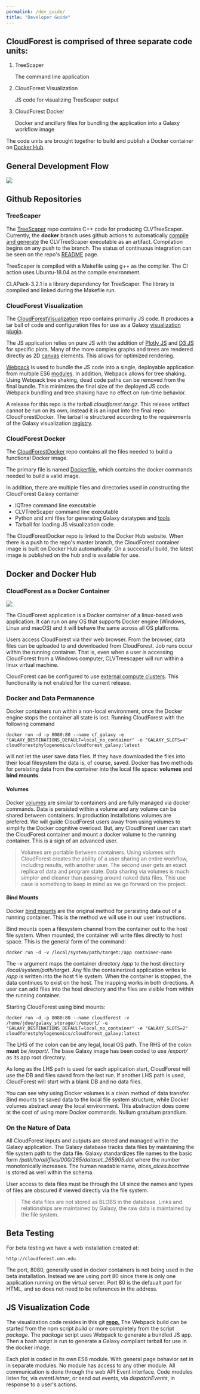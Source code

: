 ```yaml
---
permalink: /dev_guide/
title: "Developer Guide"
---
```

## CloudForest is comprised of three separate code units:

1. TreeScaper

    The command line application

2. CloudForest Visualization

    JS code for visualizing TreeScaper output

3. CloudForest Docker

    Docker and ancillary files for bundling the application into a Galaxy workflow image

The code units are brought together to build and publish a Docker container on [Docker Hub](https://hub.docker.com/repository/docker/cloudforestphylogenomics/cloudforest_galaxy).

## General Development Flow

![](/assets/docker_dev-images/DevFlow3.png)

## Github Repositories

### TreeScaper

The [TreeScaper](https://github.com/TreeScaper/TreeScaper) repo contains C++ code for producing CLVTreeScaper.
Currently, the **docker** branch uses github actions to automatically [compile and generate](https://github.com/TreeScaper/TreeScaper/blob/docker/.github/workflows/docker_compile.yml) the CLVTreeScaper executable as an artifact. Compilation begins on any push to the branch. The status of continuous integration can be seen on the repo's [README](https://github.com/TreeScaper/TreeScaper/tree/docker) page.

TreeScaper is compiled with a Makefile using g++ as the compiler. The CI action uses Ubuntu-18.04 as the compile environment.

CLAPack-3.2.1 is a library dependency for TreeScaper. The library is compiled and linked during the Makefile run.

### CloudForest Visualization

The [CloudForestVisualization](https://github.com/TreeScaper/CloudforestVisualization) repo contains primarily JS code. It produces a tar ball of code and configuration files for use as a Galaxy [visualization plugin](https://galaxyproject.org/develop/visualizations/).

The JS application relies on pure JS with the addition of [Plotly JS](https://plotly.com/javascript/) and [D3 JS](https://d3js.org/) for specific plots. Many of the more complex graphs and trees are rendered directly as 2D [canvas](https://developer.mozilla.org/en-US/docs/Web/API/CanvasRenderingContext2D) elements. This allows for optimized rendering.

[Webpack](https://webpack.js.org/) is used to bundle the JS code into a single, deployable application from multiple ES6 [modules](https://developer.mozilla.org/en-US/docs/Web/JavaScript/Guide/Modules). In addition, Webpack allows for tree shaking. Using Webpack tree shaking, dead code paths can be removed from the final bundle. This minimizes the final size of the deployed JS code. Webpack bundling and tree shaking have no effect on run-time behavior.

A release for this repo is the tarball *cloudforest.tar.gz*. This release artifact cannot be run on its own, instead it is an input into the final repo: CloudForestDocker. The tarball is structured according to the requirements of the Galaxy visualization [registry](https://galaxyproject.org/visualizations-registry/).

### CloudForest Docker

The [CloudForestDocker](https://github.com/TreeScaper/CloudforestDocker.git) repo contains all the files needed to build a functional Docker image.

The primary file is named [Dockerfile](https://docs.docker.com/engine/reference/builder/), which contains the docker commands needed to build a valid image.

In addition, there are multiple files and directories used in constructing the CloudForest Galaxy container

* IQTree command line executable
* CLVTreeScaper command line executable
* Python and xml files for generating Galaxy datatypes and [tools](https://docs.galaxyproject.org/en/master/dev/schema.html)
* Tarball for loading JS visualization code.

The CloudForestDocker repo is linked to the Docker Hub website. When there is a push to the repo's master branch, the CloudForest container image is built on Docker Hub automatically. On a successful build, the latest image is published on the hub and is available for use.

## Docker and Docker Hub

### CloudForest as a Docker Container

![](/assets/docker_dev-images/DockerOverview.png)

The CloudForest application is a Docker container of a linux-based web application. It can run on any OS that supports Docker engine (Windows, Linux and macOS) and it will behave the same across all OS platforms.

Users access CloudForest via their web browser. From the browser, data files can be uploaded to and downloaded from CloudForest. Job runs occur within the running container. That is, even when a user is accessing CloudForest from a Windows computer, CLVTreescaper will run within a linux virtual machine.

CloudForest can be configured to use [external compute clusters](https://github.com/bgruening/docker-galaxy-stable#Running-on-an-external-cluster-(DRM)). This functionality is not enabled for the current release.


### Docker and Data Permanence

Docker containers run within a non-local environment, once the Docker engine stops the container all state is lost. Running CloudForest with the following command

    docker run -d -p 8080:80 --name cf_galaxy -e "GALAXY_DESTINATIONS_DEFAULT=local_no_container" -e "GALAXY_SLOTS=4" cloudforestphylogenomics/cloudforest_galaxy:latest

will not let the user save data files. If they have downloaded the files into their local filesystem the data is, of course, saved. Docker has two methods for persisting data from the container into the local file space: **volumes** and **bind mounts**.

#### Volumes

Docker [volumes](https://docs.docker.com/storage/volumes/) are similar to containers and are fully managed via docker commands. Data is persisted within a volume and any volume can be shared between containers. In production installations volumes are prefered. We will guide CloudForest users away from using volumes to simplify the Docker cognitive overload. But, any CloudForest user can start the CloudForest container and mount a docker volume to the running container. This is a sign of an advanced user.

>Volumes are portable between containers. Using volumes with CloudForest creates the ability of a user sharing an entire workflow, including results, with another user. The second user gets an exact replica of data and program state. Data sharing via volumes is much simpler and cleaner than passing around naked data files. This use case is something to keep in mind as we go forward on the project.

#### Bind Mounts

Docker [bind mounts](https://docs.docker.com/storage/bind-mounts/) are the original method for persisting data out of a running container. This is the method we will use in our user instructions.

Bind mounts open a filesystem channel from the container out to the host file system. When mounted, the container will write files directly to host space.
This is the general form of the command:

    docker run -d -v /local/system/path/target:/app container-name

The -v argument maps the container directory */app* to the host directory */local/system/path/target*. Any file the containerized application writes to */app* is written into the host file system. When the container is stopped, the data continues to exist on the host. The mapping works in both directions. A user can add files into the host directory and the files are visible from within the running container.

Starting CloudForest using bind mounts:

    docker run -d -p 8080:80 --name cloudforest -v /home/jdoe/galaxy_storage/:/export/ -e "GALAXY_DESTINATIONS_DEFAULT=local_no_container" -e "GALAXY_SLOTS=2" cloudforestphylogenomics/cloudforest_galaxy:latest

The LHS of the colon can be any legal, local OS path. The RHS of the colon **must** be */export/*. The base Galaxy image has been coded to use */export/* as its app root directory.

As long as the LHS path is used for each application start, CloudForest will use the DB and files saved from the last run. If another LHS path is used, CloudForest will start with a blank DB and no data files.

You can see why using Docker volumes is a clean method of data transfer. Bind mounts tie saved data to the local file system structure, while Docker volumes abstract away the local environment. This abstraction does come at the cost of using more Docker commands. Nullum gratuitum prandium.

### On the Nature of Data

All CloudForest inputs and outputs are stored and managed within the Galaxy application. The Galaxy database tracks data files by maintaining the file system path to the data file. Galaxy standardizes file names to the basic form */path/to/all/files/000/265/dataset_265905.dat* where the number monotonically increases. The human readable name, *alces_alces.boottree* is stored as well within the schema.

User access to data files must be through the UI since the names and types of files are obscured if viewed directly via the file system.

> The data files are not stored as BLOBS in the database. Links and relationships are maintained by Galaxy, the raw data is maintained by the file system.

## Beta Testing

For beta testing we have a web installation created at:

    http://cloudforest.umn.edu

The port, 8080, generally used in docker containers is not being used in the beta installation. Instead we are using port 80 since there is only one application running on the virtual server. Port 80 is the defaualt port for HTML, and so does not need to be references in the address.

## JS Visualization Code #

The visualization code resides in this git [**repo.**](https://github.com/TreeScaper/CloudforestVisualization) The Webpack build can be started from the npm script *build* or more completely from the script *package*. The *package* script uses Webpack to generate a bundled JS app. Then a bash script is run to generate a Galaxy compliant tarball for use in the docker image.

Each plot is coded in its own ES6 module. With general page behavior set in in separate modules. No module has access to any other module. All communication is done through the web API Event interface. Code modules listen for, via *eventListner*, or send out events, via *dispatchEvents*, in response to a user's actions.
